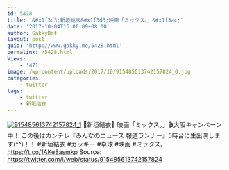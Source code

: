 ```yaml
---
id: 5428
title: '&#x1f3d3;新垣結衣&#x1f3d3;映画「ミックス。」&#x1f3ac;'
date: '2017-10-04T16:00:09+08:00'
author: GakkyBot
layout: post
guid: 'http://www.gakky.me/5428.html'
permalink: /5428.html
Views:
    - '471'
image: /wp-content/uploads/2017/10/915485613742157824_0.jpg
categories:
    - twitter
tags:
    - twitter
    - 新垣结衣
---
```


[![915485613742157824_1](http://www.yui-aragaki.org/wp-content/uploads/2017/10/915485613742157824_1.jpg)](http://www.yui-aragaki.org/wp-content/uploads/2017/10/915485613742157824_1.jpg)
🏓新垣結衣🏓
映画「ミックス。」🎬大阪キャンペーン中！
この後はカンテレ『みんなのニュース 報道ランナー』5時台に生出演します(^^)！！
\#新垣結衣 #ガッキー #卓球 #映画 #ミックス。 https://t.co/1AKe8asmkp
Source: <https://twitter.com/i/web/status/915485613742157824>
